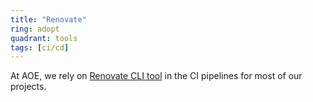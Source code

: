 ```yaml
---
title: "Renovate"
ring: adopt
quadrant: tools
tags: [ci/cd]
---
```


At AOE, we rely on [Renovate CLI tool](https://www.npmjs.com/package/renovate/) in the CI pipelines for most of our projects.
